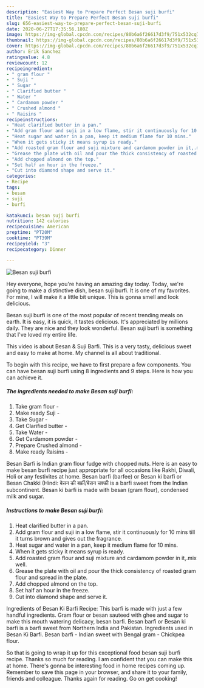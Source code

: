 ```yaml
---
description: "Easiest Way to Prepare Perfect Besan suji burfi"
title: "Easiest Way to Prepare Perfect Besan suji burfi"
slug: 656-easiest-way-to-prepare-perfect-besan-suji-burfi
date: 2020-06-27T17:35:56.180Z
image: https://img-global.cpcdn.com/recipes/80b6a6f26617d3f9/751x532cq70/besan-suji-burfi-recipe-main-photo.jpg
thumbnail: https://img-global.cpcdn.com/recipes/80b6a6f26617d3f9/751x532cq70/besan-suji-burfi-recipe-main-photo.jpg
cover: https://img-global.cpcdn.com/recipes/80b6a6f26617d3f9/751x532cq70/besan-suji-burfi-recipe-main-photo.jpg
author: Erik Sanchez
ratingvalue: 4.8
reviewcount: 12
recipeingredient:
- " gram flour "
- " Suji "
- " Sugar "
- " Clarified butter "
- " Water "
- " Cardamom powder "
- " Crushed almond "
- " Raisins "
recipeinstructions:
- "Heat clarified butter in a pan."
- "Add gram flour and suji in a low flame, stir it continuously for 10 mins till it turns brown and gives out the fragrance."
- "Heat sugar and water in a pan, keep it medium flame for 10 mins."
- "When it gets sticky it means syrup is ready."
- "Add roasted gram flour and suji mixture and cardamom powder in it,.mix well."
- "Grease the plate with oil and pour the thick consistency of roasted gram flour and spread in the plate."
- "Add chopped almond on the top."
- "Set half an hour in the freeze."
- "Cut into diamond shape and serve it."
categories:
- Recipe
tags:
- besan
- suji
- burfi

katakunci: besan suji burfi 
nutrition: 142 calories
recipecuisine: American
preptime: "PT20M"
cooktime: "PT39M"
recipeyield: "3"
recipecategory: Dinner

---
```



![Besan suji burfi](https://img-global.cpcdn.com/recipes/80b6a6f26617d3f9/751x532cq70/besan-suji-burfi-recipe-main-photo.jpg)

Hey everyone, hope you're having an amazing day today. Today, we're going to make a distinctive dish, besan suji burfi. It is one of my favorites. For mine, I will make it a little bit unique. This is gonna smell and look delicious.

Besan suji burfi is one of the most popular of recent trending meals on earth. It is easy, it is quick, it tastes delicious. It's appreciated by millions daily. They are nice and they look wonderful. Besan suji burfi is something that I've loved my entire life.

This video is about Besan &amp; Suji Barfi. This is a very tasty, delicious sweet and easy to make at home. My channel is all about traditional.


To begin with this recipe, we have to first prepare a few components. You can have besan suji burfi using 8 ingredients and 9 steps. Here is how you can achieve it.

<!--inarticleads1-->

##### The ingredients needed to make Besan suji burfi:

1. Take  gram flour -
1. Make ready  Suji -
1. Take  Sugar -
1. Get  Clarified butter -
1. Take  Water -
1. Get  Cardamom powder -
1. Prepare  Crushed almond -
1. Make ready  Raisins -


Besan Barfi is Indian gram flour fudge with chopped nuts. Here is an easy to make besan burfi recipe just appropriate for all occasions like Rakhi, Diwali, Holi or any festivites at home. Besan barfi (barfee) or Besan ki barfi or Besan Chakki (Hindi: बेसन की बर्फ़ी/बेसन चक्की is a barfi sweet from the Indian subcontinent. Besan ki barfi is made with besan (gram flour), condensed milk and sugar. 

<!--inarticleads2-->

##### Instructions to make Besan suji burfi:

1. Heat clarified butter in a pan.
1. Add gram flour and suji in a low flame, stir it continuously for 10 mins till it turns brown and gives out the fragrance.
1. Heat sugar and water in a pan, keep it medium flame for 10 mins.
1. When it gets sticky it means syrup is ready.
1. Add roasted gram flour and suji mixture and cardamom powder in it,.mix well.
1. Grease the plate with oil and pour the thick consistency of roasted gram flour and spread in the plate.
1. Add chopped almond on the top.
1. Set half an hour in the freeze.
1. Cut into diamond shape and serve it.


Ingredients of Besan Ki Barfi Recipe: This barfi is made with just a few handful ingredients. Gram flour or besan sauteed with ghee and sugar to make this mouth watering delicacy, besan barfi. Besan barfi or Besan ki barfi is a barfi sweet from Northern India and Pakistan. Ingredients used in Besan Ki Barfi. Besan barfi - Indian sweet with Bengal gram - Chickpea flour. 

So that is going to wrap it up for this exceptional food besan suji burfi recipe. Thanks so much for reading. I am confident that you can make this at home. There's gonna be interesting food in home recipes coming up. Remember to save this page in your browser, and share it to your family, friends and colleague. Thanks again for reading. Go on get cooking!
